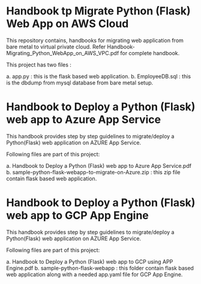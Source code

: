 # Handbook tp Migrate Python (Flask) Web App on AWS Cloud
This repository contains, handbooks for migrating web application from bare metal to virtual private cloud.
Refer Handbook-Migrating_Python_WebApp_on_AWS_VPC.pdf for complete handbook.

This project has two files :

a. app.py : this is the flask based web application.
b. EmployeeDB.sql : this is the dbdump from mysql database from bare metal setup. 

# Handbook to Deploy a Python (Flask) web app to Azure App Service

This handbook provides step by step guidelines to migrate/deploy a Python(Flask) web application on AZURE App Service.

Following files are part of this project:

a. Handbook to Deploy a Python (Flask) web app to Azure App Service.pdf
b. sample-python-flask-webapp-to-migrate-on-Azure.zip : this zip file contain flask based web application.
 
# Handbook to Deploy a Python (Flask) web app to GCP App Engine

This handbook provides step by step guidelines to migrate/deploy a Python(Flask) web application on AZURE App Service.

Following files are part of this project:

a. Handbook to Deploy a Python (Flask) web app to GCP using APP Engine.pdf
b. sample-python-flask-webapp : this folder contain flask based web application along with a needed app.yaml file for GCP App Engine.
